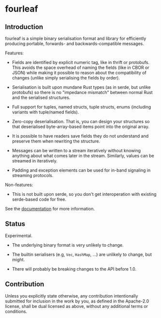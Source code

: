 # fourleaf

## Introduction

fourleaf is a simple binary serialisation format and library for efficiently
producing portable, forwards- and backwards-compatible messages.

Features:

- Fields are identified by explicit numeric tag, like in thrift or protobufs.
  This avoids the space overhead of naming the fields (like in CBOR or JSON)
  while making it possible to reason about the compatibility of changes (unlike
  simply serialising the fields by order).

- Serialisation is built upon mundane Rust types (as in serde, but unlike
  protobufs) so there is no "impedance mismatch" between normal Rust and the
  serialised structures.

- Full support for tuples, named structs, tuple structs, enums (including
  variants with tuple/named fields).

- Zero-copy deserialisation. That is, you can design your structures so that
  deserialised byte-array-based items point into the original array.

- It is possible to have readers save fields they do not understand and
  preserve them when rewriting the structure.

- Messages can be written to a stream iteratively without knowing anything
  about what comes later in the stream. Similarly, values can be streamed in
  iteratively.

- Padding and exception elements can be used for in-band signaling in streaming
  protocols.

Non-features:

- This is not built upon serde, so you don't get interoperation with existing
  serde-based code for free.

See the [documentation](https://docs.rs/fourleaf) for more information.

## Status

Experimental.

- The underlying binary format is very unlikely to change.

- The builtin serialisers (e.g, `Vec`, `HashMap`, …) are unlikely to change,
  but might.

- There will probably be breaking changes to the API before 1.0.

## Contribution

Unless you explicitly state otherwise, any contribution intentionally submitted
for inclusion in the work by you, as defined in the Apache-2.0 license, shall
be dual licensed as above, without any additional terms or conditions.
